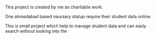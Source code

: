 This project is created by me as charitable work.

One ahmedabad based naursary statup require their student data online.

This is small project which help to manage student data and can easly search without looking into file
